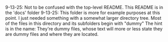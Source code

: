 9-13-25: Not to be confused with the top-level README. This README is in the 'docs' folder 
9-13-25: This folder is more for example purposes at this point. I just needed something with a somewhat larger directory tree. 
Most of the files in this directory and its subfolders begin with "dummy"
The hint is in the name: They're dummy files, whose text will more or less state they are dummy files and where they are located. 